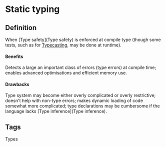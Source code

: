 # Static typing

## Definition
When [Type safety](Type safety) is enforced at compile type (though some tests, such as for [Typecasting](Typecasting), may be done at runtime). 
#### Benefits
Detects a large an important class of errors (type errors) at compile time; enables advanced optimisations and efficient memory use.
 
#### Drawbacks
Type system may become either overly complicated or overly restrictive; doesn't help with non-type errors; makes dynamic loading of code somewhat more complicated; type declarations may be cumbersome if the language lacks [Type inference](Type inference).
 

## Tags
Types


